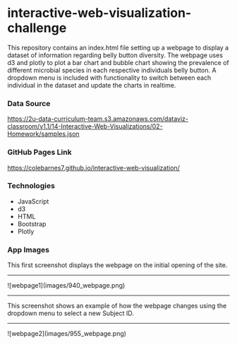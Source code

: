# interactive-web-visualization-challenge

This repository contains an index.html file setting up a webpage to display a dataset of information regarding belly button diversity. The webpage uses d3 and plotly to plot a bar chart and bubble chart showing the prevalence of different microbial species in each respective individuals belly button. A dropdown menu is included with functionality to switch between each individual in the dataset and update the charts in realtime.

### Data Source

https://2u-data-curriculum-team.s3.amazonaws.com/dataviz-classroom/v1.1/14-Interactive-Web-Visualizations/02-Homework/samples.json

### GitHub Pages Link

https://colebarnes7.github.io/interactive-web-visualization/

### Technologies

- JavaScript
- d3
- HTML
- Bootstrap
- Plotly

### App Images

This first screenshot displays the webpage on the initial opening of the site.

<hr>
![webpage1](images/940_webpage.png)
<hr>
This screenshot shows an example of how the webpage changes using the dropdown menu to select a new Subject ID.
<hr>
![webpage2](images/955_webpage.png)
